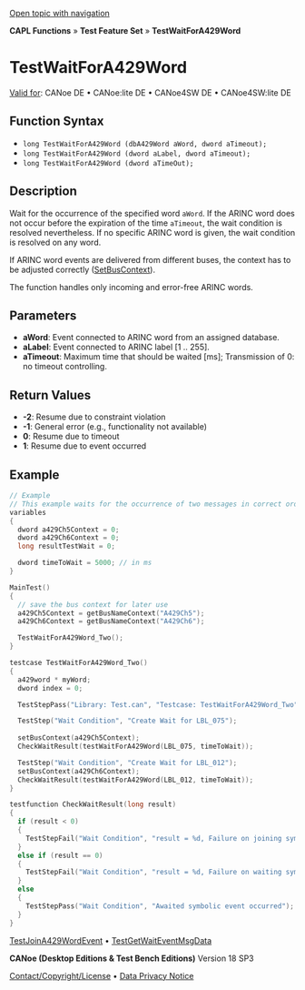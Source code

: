 [Open topic with navigation](../../../../../CANoeDEFamily.htm#Topics/CAPLFunctions/Test/Functions/CAPLfunctionTestWaitForA429Word.md)

**CAPL Functions** » **Test Feature Set** » **TestWaitForA429Word**

# TestWaitForA429Word

[Valid for](../../../Shared/FeatureAvailability.md): CANoe DE • CANoe:lite DE • CANoe4SW DE • CANoe4SW:lite DE

## Function Syntax

- `long TestWaitForA429Word (dbA429Word aWord, dword aTimeout);`
- `long TestWaitForA429Word (dword aLabel, dword aTimeout);`
- `long TestWaitForA429Word (dword aTimeOut);`

## Description

Wait for the occurrence of the specified word `aWord`. If the ARINC word does not occur before the expiration of the time `aTimeout`, the wait condition is resolved nevertheless. If no specific ARINC word is given, the wait condition is resolved on any word.

If ARINC word events are delivered from different buses, the context has to be adjusted correctly ([SetBusContext](../../Other/Functions/CAPLfunctionSetBusContext.md)).

The function handles only incoming and error-free ARINC words.

## Parameters

- **aWord**: Event connected to ARINC word from an assigned database.
- **aLabel**: Event connected to ARINC label [1 .. 255].
- **aTimeout**: Maximum time that should be waited [ms]; Transmission of 0: no timeout controlling.

## Return Values

- **-2**: Resume due to constraint violation
- **-1**: General error (e.g., functionality not available)
- **0**: Resume due to timeout
- **1**: Resume due to event occurred

## Example

```c
// Example
// This example waits for the occurrence of two messages in correct order
variables
{
  dword a429Ch5Context = 0;
  dword a429Ch6Context = 0;
  long resultTestWait = 0;

  dword timeToWait = 5000; // in ms
}

MainTest()
{
  // save the bus context for later use
  a429Ch5Context = getBusNameContext("A429Ch5");
  a429Ch6Context = getBusNameContext("A429Ch6");

  TestWaitForA429Word_Two();
}

testcase TestWaitForA429Word_Two()
{
  a429word * myWord;
  dword index = 0;

  TestStepPass("Library: Test.can", "Testcase: TestWaitForA429Word_Two");

  TestStep("Wait Condition", "Create Wait for LBL_075");
  
  setBusContext(a429Ch5Context);
  CheckWaitResult(testWaitForA429Word(LBL_075, timeToWait));

  TestStep("Wait Condition", "Create Wait for LBL_012");
  setBusContext(a429Ch6Context);
  CheckWaitResult(testWaitForA429Word(LBL_012, timeToWait));
}

testfunction CheckWaitResult(long result)
{
  if (result < 0)
  {
    TestStepFail("Wait Condition", "result = %d, Failure on joining symbolic event: LBL_075", result);
  }
  else if (result == 0)
  {
    TestStepFail("Wait Condition", "result = %d, Failure on waiting symbolic event: LBL_075, event did not occur", result);
  }
  else
  {
    TestStepPass("Wait Condition", "Awaited symbolic event occurred");
  }
}
```

[TestJoinA429WordEvent](CAPLfunctionTestJoinA429WordEvent.md) • [TestGetWaitEventMsgData](CAPLfunctionTestGetWaitEventMsgData.md)

**CANoe (Desktop Editions & Test Bench Editions)** Version 18 SP3

[Contact/Copyright/License](../../../Shared/ContactCopyrightLicense.md) • [Data Privacy Notice](https://www.vector.com/int/en/company/get-info/privacy-policy/)
